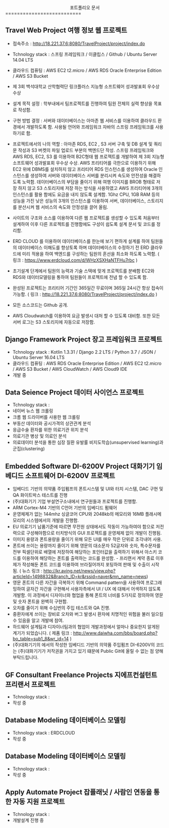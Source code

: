 <center>포트폴리오 문서</center>  
==========================

Travel Web Project 여행 정보 웹 프로젝트
-------------
- 접속주소 : http://18.221.37.6:8080/TravelProject/project/index.do
- Tchnology stack : 스프링 프레임워크 / 이클립스 / Github / Ubuntu Server 14.04 LTS
- 클라우드 컴퓨팅 : AWS EC2 t2.micro / AWS RDS Oracle Enterprise Edition / AWS S3 Bucket

- 제 3회 백석대학교 산학협력단 링크플러스 지능형 소프트웨어 성과발표회 우수상 수상
- 설계 목적 설정 : 학부내에서 팀프로젝트를 진행하여 팀원 전체의 실력 향상을 목표로 작성함.
- 구현 방법 결정 : 서버와 데이터베이스는 아마존 웹 서비스를 이용하여 클라우드 환경에서 개발하도록 함. 사용될 언어와 프레임워크 자바의 스프링 프레임워크를 사용하기로 함.
- 프로젝트에서의 나의 역할 : 아마존 RDS, EC2 , S3 서버 구축 및 DB 설계 및 쿼리문 작성과 S3 버켓의 파일 업로드 부분의 백엔드단 작성. 스프링 프레임워크와 AWS RDS, EC2, S3 를 이용하여 B2C형태 웹 프로젝트를 개발하여 제 3회 지능형 소프트웨어 성과발표회 우수상 수상.
AWS 프리티어를 극한으로 이용하기 위해 EC2 위에 DBMS를 설치하지 않고 프리티어 RDS 인스턴스를 생성하여 Oracle 인스턴스를 생성하여 서버와 데이터베이스 서버를 분리시켜 속도와 안전성을 해결하도록 노력함.
데이터베이스의 부담을 줄이기 위해 여행 이미지를 BROB 형태로 저장 하지 않고 S3 스토리지에 저장 하는 방식을 사용하였고 AWS 프리티어에 3개의 인스턴스를 활용 함에도 요금을 내지 않도록 설계함. 1Ghz CPU, 1GB RAM 등의 성능을 가진 낮은 성능의 3개의 인스턴스를 이용하여 서버, 데이터베이스, 스토리지를 분산시켜 웹 서비스의 속도와 안정성을 끌어 올림.
- 사이트의 구조와 소스를 이용하여 다른 웹 프로젝트를 생성할 수 있도록 처음부터 설계하여 이후 다른 프로젝트를 진행함에도 구성이 쉽도록 설계 문서 및 코드를 정리함.
- ERD CLOUD 를 이용하여 데이터베이스를 한눈에 보기 편하게 설계를 하여 팀원들의 데이터베이스 이해도를 향상토록 하며 데이터베이스의 수정하기 전 ERD 클라우드에 미리 적용을 하여 백엔드를 구성하는 팀원의 혼선을 최소화 하도록 노력함.
( 링크 : https://www.erdcloud.com/d/WHzXSXHaNTFHu7rbc )
- 초기설계 단계에서 팀원의 능력과 기술 스택에 맞게 프로젝트를 분배함
EC2와 RDS와 데이터모델링을 통하여 팀원들이 프로젝트에 전념 할 수 있도록 함.
- 완성된 프로젝트는 프리티어 기간인 365일간 무료이며 365일 24시간 항상 접속이 가능함.
( 링크 : http://18.221.37.6:8080/TravelProject/project/index.do )
- 모든 소스코드는 Github 공개.
- AWS Cloudwatch를 이용하여 요금 발생시 대처 할 수 있도록 대비함. 또한 모든 서버 로그는 S3 스토리지에 자동으로 저장함.

Django Framework Project 장고 프레임워크 프로젝트
-------------
- Tchnology stack : Kotlin 1.3.31 / Django 2.2 LTS / Python 3.7 / JSON / Ubuntu Server 16.04 LTS
- 클라우드 컴퓨팅 : AWS RDS Oracle Enterprise Edition / AWS EC2 t2.micro / AWS S3 Bucket / AWS CloudWatch / AWS Cloud9 IDE
- 개발 중

Data Seience Project 데이터 사이언스 프로젝트
-------------
- Tchnology stack : 
- 네이버 뉴스 웹 크롤링
- 크롬 웹 드라이버를 사용한 웹 크롤링
- 부동산 데이터와 공시가격의 상관관계 분석
- 응급수술 환자를 위한 의료기관 위치 분석
- 의료기관 병상 및 의료인 분석
- 의료데이터 분석을 통한 심장 질환 유발률 비지도학습(unsupervised learning)과 군집(clustering)

Embedded Software DI-6200V Project 대화기기 임베디드 소프트웨어 DI-6200V 프로젝트
------------- 
- 임베디드 기반의 의약품 주입펌프의 폰트시스템 및 UI와 터치 시스템, DAC 구현 및 QA 화이트박스 테스트를 진행
- (주)대화기기 기업 부설연구소내에서 연구원들과 프로젝트를 진행함.
- ARM Cortex-M4 기반의 C언어 기반의 임베디드 펌웨어
- 운영체제가 없는 144mhz 싱글코어 CPU와 2048kb의 메모리와 16MB 플래시메모리의 시스템에서의 개발을 진행함.
- EU 의료기기 납품기준에 따르면 무전원 상태에서도 작동이 가능하여야 함으로 저전력으로 구성해야함으로 터치방식의 GUI 프로젝트를 운영체제 없이 개발이 진행됨.
- 이미지 용량과 폰트용량을 줄이기 위해 모든 UI를 매우 작은 단위로 조각내어 사용.
- 폰트에 쓰이는 용량까지 줄이기 위해 영문의 대소문자 52글자와 숫자, 특수문자를 전부 픽셀단위로 배열에 저장하여 해당하는 포인터값을 출력하기 위해서 아스키 코드를 이용하여 해당하는 폰트를 출력하는 코드를 완성함. - 프리랜서 계약 종료 이후 제가 작성해둔 폰트 코드를 이용하여 브라질어까지 포팅하여 판매 및 수출이 시작됨. 
( 뉴스 링크 : http://kr.aving.net/news/view.php?articleId=1498832&Branch_ID=kr&rssid=naver&mn_name=news)
- 영문 폰트의 다른 자간을 극복하기 위해 Command pattern을 사용하여 프로그래밍하여 글자간 자간을 구현해서 사용자측에서 UI / UX 에 대해서 어색하지 않도록 개발함. 이 과정에서 디자이너와 협업을 통해 폰트의 너비를 5가지로 정의하여 영문 및 숫자 폰트을 완벽히 구현함.
- 오차를 줄이기 위해 수십번의 주입 테스트와 QA 진행.
- 중환자에게 쓰이는 장비로 오차와 버그 발생시 환자에 치명적인 위험을 불러 일으킬 수 있음을 알고 개발에 참여.
- 하드웨어 설계팀과 디자이너팀과의 협업이 개발과정에서 얼마나 중요한지 알게된 계기가 되었습니다.
( 제품 링크 : http://www.daiwha.com/bbs/board.php?bo_table=sub1_8&wr_id=14 )
- (주)대화기기의 에서의 작성한 임베디드 기반의 의약품 주입펌프 DI-6200V의 코드는 (주)대화기기가 저작권을 가지고 있기 떄문에 Public Git에 올릴 수 없는 점 양해부탁드립니다.

GF Consultant Freelance Projects 지에프컨설턴트 프리랜서 프로젝트
------------- 
- Tchnology stack : 
- 작성 중

Database Modeling 데이터베이스 모델링
------------- 
- Tchnology stack : ERDCLOUD
- 작성 중

Database Modeling 데이터베이스 모델링
------------- 
- Tchnology stack : 
- 작성 중

Apply Automate Project 잡플래닛 / 사람인 연동을 통한 자동 지원 프로젝트
------------- 
- Tchnology stack : 
- 개발설계 진행 중